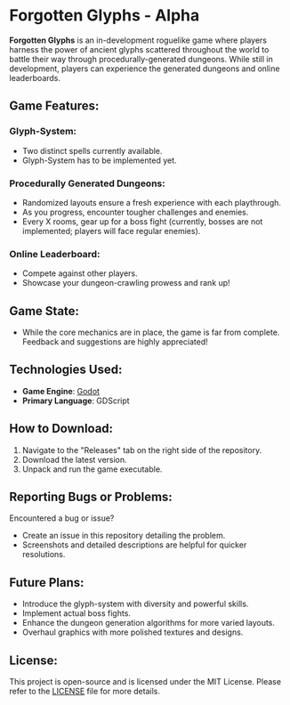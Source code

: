 # Forgotten Glyphs - Alpha

**Forgotten Glyphs** is an in-development roguelike game where players harness the power of ancient glyphs scattered throughout the world to battle their way through procedurally-generated dungeons. While still in development, players can experience the generated dungeons and online leaderboards.

## Game Features:

### Glyph-System:

- Two distinct spells currently available.
- Glyph-System has to be implemented yet.

### Procedurally Generated Dungeons:

- Randomized layouts ensure a fresh experience with each playthrough.
- As you progress, encounter tougher challenges and enemies.
- Every X rooms, gear up for a boss fight (currently, bosses are not implemented; players will face regular enemies).

### Online Leaderboard:

- Compete against other players.
- Showcase your dungeon-crawling prowess and rank up!

## Game State:

- While the core mechanics are in place, the game is far from complete. Feedback and suggestions are highly appreciated!

## Technologies Used:

- **Game Engine**: [Godot](https://godotengine.org/)
- **Primary Language**: GDScript

## How to Download:

1. Navigate to the "Releases" tab on the right side of the repository.
2. Download the latest version.
3. Unpack and run the game executable.

## Reporting Bugs or Problems:

Encountered a bug or issue?

- Create an issue in this repository detailing the problem.
- Screenshots and detailed descriptions are helpful for quicker resolutions.

## Future Plans:

- Introduce the glyph-system with diversity and powerful skills.
- Implement actual boss fights.
- Enhance the dungeon generation algorithms for more varied layouts.
- Overhaul graphics with more polished textures and designs.

## License:

This project is open-source and is licensed under the MIT License. Please refer to the [LICENSE](LICENSE) file for more details.